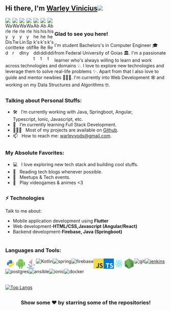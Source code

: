 ## Hi there, I'm [Warley Vinicius](https://github.com/warleyvods/)<img src="https://github.com/TheDudeThatCode/TheDudeThatCode/blob/master/Assets/Hi.gif" width="29px"> 
<a href="WarLeey#0457">
  <img align="left" alt="Warley Discord" width="22px" src="https://raw.githubusercontent.com/peterthehan/peterthehan/master/assets/discord.svg" />
</a>
<a href="https://twitter.com/warleyvods">
  <img align="left" alt="Warley Twitter" width="22px" src="https://raw.githubusercontent.com/peterthehan/peterthehan/master/assets/twitter.svg" />
</a>
<a href="https://www.linkedin.com/in/warley-vinicius/">
  <img align="left" alt="Warley LinkedIn" width="22px" src="https://raw.githubusercontent.com/peterthehan/peterthehan/master/assets/linkedin.svg" />
</a>
<a href="https://open.spotify.com/user/12142330088">
  <img align="left" alt="Warley Spotify" width="22px" src="https://raw.githubusercontent.com/peterthehan/peterthehan/master/assets/spotify.svg" />
</a>

<a href="https://www.twitch.tv/petahertzz/">
  <img align="left" alt="Abhishek's Reddit" width="22px" src="https://raw.githubusercontent.com/peterthehan/peterthehan/master/assets/twitch.svg" />
</a>
<a href="https://playstation.com/user/phertz/">
  <img align="left" alt="Abhishek's Reddit" width="22px" src="https://raw.githubusercontent.com/peterthehan/peterthehan/master/assets/playstation.svg" />
</a>
<a href="https://steamcommunity.com/id/phertz1/">
  <img align="left" alt="Abhishek's Reddit" width="22px" src="https://raw.githubusercontent.com/peterthehan/peterthehan/master/assets/steam.svg" />
</a>



<br/>

### Glad to see you here! &nbsp;

I'm student Bachelors's in Computer Engineer 🎓 from Federal University of Goias 🏛. I'm a passionate learner who's always willing to learn and work across technologies and domains 💡. I love to explore new technologies and leverage them to solve real-life problems ✨. Apart from that I also love to guide and mentor newbies 👨🏻‍💻. I'm currently into Web Development 🕸️ and working on my Data Structures and Algorithms 🤓.

##

### Talking about Personal Stuffs:
- 🛠 &nbsp; I’m currently working with Java, Springboot, Angular, <br /> Typescript, Ionic, Javascript, etc.
- 🚀 &nbsp; I’m currently learning Full Stack Development.
- 👨🏻‍💻 &nbsp; Most of my projects are available on [Github](https://github.com/warleyvods).
- 📫 &nbsp; How to reach me: warleyvods@gmail.com.

##

### My Absolute Favorites:

- 💻 &nbsp; I love exploring new tech stack and building cool stuffs.
- 📰 &nbsp; Reading tech blogs whenever possible.
- 🍕 &nbsp; Meetups & Tech events.
- 👾 &nbsp; Play videogames & animes <3


##
### ⚡ Technologies
Talk to me about:
- Mobile application development using **Flutter**
- Web development-**HTML/CSS,Javascript (Angular/React)**
- Backend development-**Firebase, Java (Springboot)**



#
### Languages and Tools:

<a href="https://www.python.org" target="_blank">
    <img align="left" alt="Python" height ="32px" src="https://raw.githubusercontent.com/github/explore/80688e429a7d4ef2fca1e82350fe8e3517d3494d/topics/python/python.png">
</a>

<a href="https://developer.android.com" target="_blank"> 
    <img align="left" alt="Android" height ="32px" src="https://raw.githubusercontent.com/github/explore/80688e429a7d4ef2fca1e82350fe8e3517d3494d/topics/android/android.png"> 
</a>

<a href="https://www.java.com" target="_blank">
    <img align="left" alt="Kotlin" height ="32px" src="https://raw.githubusercontent.com/devicons/devicon/master/icons/java/java-original.svg"> 
</a>

<a href="https://angular.io/" target="_blank"> 
    <img align="left" alt="Kotlin" height ="32px" src="https://www.vectorlogo.zone/logos/angular/angular-icon.svg"/> 
</a>

<a href="https://www.figma.com/" target="_blank">
 <img align="left" src="https://www.vectorlogo.zone/logos/springio/springio-icon.svg" alt="spring" height='32px'/> 
</a>

<a href="https://firebase.google.com/" target="_blank">
 <img align="left" src="https://www.vectorlogo.zone/logos/firebase/firebase-icon.svg" alt="firebase" height ="32px"/> 
</a>

<a href="https://developer.mozilla.org/en-US/docs/Web/JavaScript" target="_blank"> 
    <img align="left" alt="JavaScript" height ="32px" src="https://raw.githubusercontent.com/github/explore/80688e429a7d4ef2fca1e82350fe8e3517d3494d/topics/javascript/javascript.png"> 
</a>

<a href="https://www.typescriptlang.org/" target="_blank">
    <img align="left" alt="Typescirpt" height ="32px" src="https://raw.githubusercontent.com/github/explore/80688e429a7d4ef2fca1e82350fe8e3517d3494d/topics/typescript/typescript.png">
</a>

<a href="https://reactjs.org/" target="_blank">
    <img align="left" alt="React" height ="32px" src="https://raw.githubusercontent.com/github/explore/80688e429a7d4ef2fca1e82350fe8e3517d3494d/topics/react/react.png"> 
</a>

<a href="https://nodejs.org" target="_blank">
    <img align="left" alt="Node.js" height ="32px" src="https://raw.githubusercontent.com/github/explore/80688e429a7d4ef2fca1e82350fe8e3517d3494d/topics/nodejs/nodejs.png"> 
</a>

<a href="https://git-scm.com/" target="_blank">
    <img src="https://www.vectorlogo.zone/logos/git-scm/git-scm-icon.svg" align="left" alt="git" height='32px'/> 
</a>
<a href="https://www.postgresql.org/" target="_blank">
    <img src="https://www.vectorlogo.zone/logos/postgresql/postgresql-icon.svg" align="left" alt="postgres" height='32px'/> 
</a>
<a href="https://www.ansible.com/" target="_blank">
    <img src="https://www.vectorlogo.zone/logos/ansible/ansible-icon.svg" align="left" alt="ansible" height='32px'/> 
</a>
<a href="https://www.jenkins.io/" target="_blank">
    <img src="https://www.vectorlogo.zone/logos/jenkins/jenkins-icon.svg" alt="jenkins" height='34px'/> 
 </a>
<a href="https://www.ionic.io/" target="_blank">
    <img align="left" src="https://www.vectorlogo.zone/logos/ionicframework/ionicframework-icon.svg" alt="ionic" height='32px'/>
</a>
<a href="https://www.docker.io/" target="_blank">
    <img align="left" src="https://www.vectorlogo.zone/logos/docker/docker-icon.svg" alt="docker" height='32px'/> 
</a>




<br/>
<br>
<br>
<br>


[![Top Langs](https://github-readme-stats.vercel.app/api/top-langs/?username=warleyvods&hide=javascript,html)](https://github.com/anuraghazra/github-readme-stats)

##

<div align="center">

### Show some ❤️ by starring some of the repositories!

</div>

